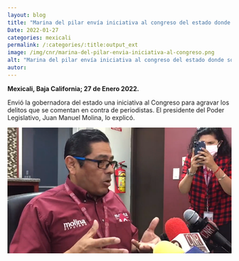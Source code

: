 ```yaml
---
layout: blog
title: "Marina del pilar envía iniciativa al congreso del estado donde solicita agravar los delitos que se comentan en contra de los periodistas"
Date: 2022-01-27
categories: mexicali
permalink: /:categories/:title:output_ext
image: /img/cnr/marina-del-pilar-envia-iniciativa-al-congreso.png
alt: "Marina del pilar envía iniciativa al congreso del estado donde solicita agravar los delitos que se comentan en contra de los periodistas"
autor:
---
```


**Mexicali, Baja California; 27 de Enero 2022.** 

Envió la gobernadora del estado una iniciativa al Congreso para agravar los delitos que se comentan en contra de periodistas. El presidente del Poder Legislativo, Juan Manuel Molina, lo explicó.

<div id="carouselExampleSlidesOnly" class="carousel slide" data-ride="carousel">
  <div class="carousel-inner">
    <div class="carousel-item active">
       <img class="d-block w-100" src="/img/cnr/marina-del-pilar-envia-iniciativa-al-congreso.png" loading="lazy"  alt="Marina del pilar envía iniciativa al congreso del estado donde solicita agravar los delitos que se comentan en contra de los periodistas">
    </div>
  </div>
</div>